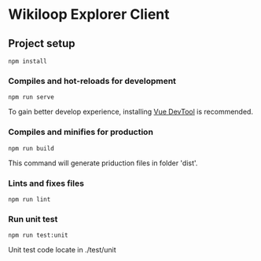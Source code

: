 # Wikiloop Explorer Client

## Project setup
```
npm install
```

### Compiles and hot-reloads for development
```
npm run serve
```
To gain better develop experience, installing [Vue DevTool](https://github.com/vuejs/vue-devtools) is recommended.

### Compiles and minifies for production
```
npm run build
```
This command will generate priduction files in folder 'dist'.

### Lints and fixes files
```
npm run lint
```

### Run unit test
```
npm run test:unit
```
Unit test code locate in ./test/unit
